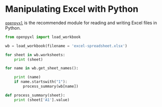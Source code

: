 # Manipulating Excel with Python

[`openpyxl`](https://openpyxl.readthedocs.io/en/default/) is the recommended module for reading and writing Excel files in Python.

```python
from openpyxl import load_workbook

wb = load_workbook(filename = 'excel-spreadsheet.xlsx')
```

```python
for sheet in wb.worksheets:
    print (sheet)
```

```python
for name in wb.get_sheet_names():

    print (name)
    if name.startswith("1"):
        process_summary(wb[name])
```

```python
def process_summary(sheet):
    print (sheet['A1'].value)
```
